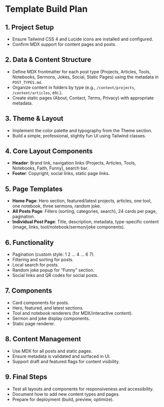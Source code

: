 # Template Build Plan

## 1. Project Setup

- Ensure Tailwind CSS 4 and Lucide icons are installed and configured.
- Confirm MDX support for content pages and posts.

## 2. Data & Content Structure

- Define MDX frontmatter for each post type (Projects, Articles, Tools, Notebooks, Sermons, Jokes, Social, Static Pages) using the metadata in `POST_TYPES.md`.
- Organize content in folders by type (e.g., `/content/projects`, `/content/articles`, etc.).
- Create static pages (About, Contact, Terms, Privacy) with appropriate metadata.

## 3. Theme & Layout

- Implement the color palette and typography from the Theme section.
- Build a simple, professional, slightly fun UI using Tailwind classes.

## 4. Core Layout Components

- **Header**: Brand link, navigation links (Projects, Articles, Tools, Notebooks, Faith, Funny), search bar.
- **Footer**: Copyright, social links, static page links.

## 5. Page Templates

- **Home Page**: Hero section, featured/latest projects, articles, one tool, one notebook, three sermons, random joke.
- **All Posts Page**: Filters (sorting, categories, search), 24 cards per page, pagination.
- **Individual Post Page**: Title, description, metadata, type-specific content (image, links, tool/notebook/sermon/joke components).

## 6. Functionality

- Pagination (custom style: 1 2 ... 4 ... 6 7).
- Filtering and sorting for posts.
- Local search for posts.
- Random joke popup for “Funny” section.
- Social links and QR codes for social posts.

## 7. Components

- Card components for posts.
- Hero, featured, and latest sections.
- Tool and notebook renderers (for MDX/interactive content).
- Sermon and joke display components.
- Static page renderer.

## 8. Content Management

- Use MDX for all posts and static pages.
- Ensure metadata is validated and surfaced in UI.
- Support draft and featured flags for content visibility.

## 9. Final Steps

- Test all layouts and components for responsiveness and accessibility.
- Document how to add new content types and pages.
- Prepare for deployment (build, preview, optimize).
